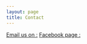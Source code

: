```yaml
---
layout: page
title: Contact
---
```


[Email us on :](indiadeeplearning.group@gmail.com)
[Facebook page :](https://www.facebook.com/groups/1479309132086977/)
